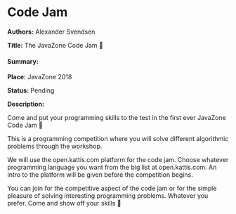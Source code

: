 # Code Jam

**Authors:** Alexander Svendsen

**Title:** The JavaZone Code Jam 🚀


#### Summary:

**Place:** JavaZone 2018

**Status:** Pending

**Description:**

Come and put your programming skills to the test in the first ever JavaZone Code Jam 🚀

This is a programming competition where you will solve different algorithmic problems through the workshop.

We will use the open.kattis.com platform for the code jam. Choose whatever programming language you want from the big list at open.kattis.com. An intro to the platform will be given before the competition begins.

You can join for the competitive aspect of the code jam or for the simple pleasure of solving interesting programming problems. Whatever you prefer. Come and show off your skills 👊
